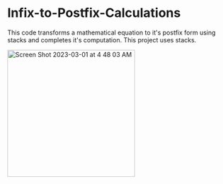 # Infix-to-Postfix-Calculations
This code transforms a mathematical equation to it's postfix form using stacks and completes it's computation. This project uses stacks.

<img width="288" alt="Screen Shot 2023-03-01 at 4 48 03 AM" src="https://user-images.githubusercontent.com/103261194/222110025-cf7f6c6d-c3b3-4169-9aa3-24fe07d71180.png">
